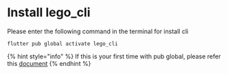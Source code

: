 # Install lego\_cli

Please enter the following command in the terminal for install cli

```
flutter pub global activate lego_cli    
```

{% hint style="info" %}
If this is your first time with pub global, please refer this [document](etc/install-pub-global.md)
{% endhint %}
